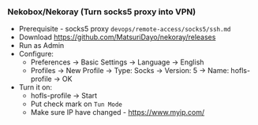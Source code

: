 ### Nekobox/Nekoray (Turn socks5 proxy into VPN)
* Prerequisite - socks5 proxy `devops/remote-access/socks5/ssh.md`
* Download https://github.com/MatsuriDayo/nekoray/releases
* Run as Admin
* Configure:
  * Preferences -> Basic Settings -> Language -> English
  * Profiles -> New Profile -> Type: Socks -> Version: 5 -> Name: hofls-profile -> OK
* Turn it on:
  * hofls-profile -> Start
  * Put check mark on `Tun Mode`
  * Make sure IP have changed - https://www.myip.com/